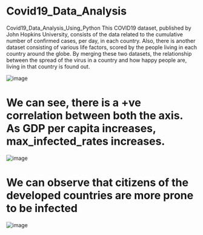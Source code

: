 # Covid19_Data_Analysis
Covid19_Data_Analysis_Using_Python
This COVID19 dataset, published by John Hopkins University, consists of the data related to the cumulative number of confirmed cases, per day, in each country. Also, there is another dataset consisting of various life factors, scored by the people living in each country around the globe. By merging these two datasets, the relationship between the spread of the virus in a country and how happy people are, living in that country is found out.

![image](https://github.com/user-attachments/assets/54f9a73c-81ac-4931-b022-7e806751cc65)

# We can see, there is a +ve correlation between both the axis. As GDP per capita increases, max_infected_rates increases. 
![image](https://github.com/user-attachments/assets/44a38aa8-b3eb-4224-8ca1-88f34474d094)

# We can observe that citizens of the developed countries are more prone to be infected
![image](https://github.com/user-attachments/assets/735e988e-7dfa-4dd4-8d79-66f45bd9e58e)



